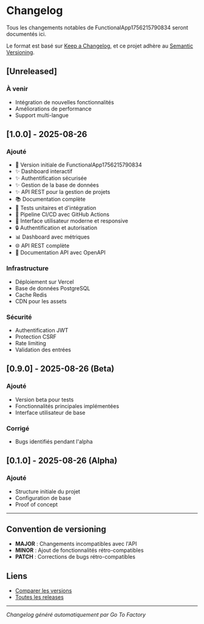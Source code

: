 # Changelog

Tous les changements notables de FunctionalApp1756215790834 seront documentés ici.

Le format est basé sur [Keep a Changelog](https://keepachangelog.com/fr/1.0.0/),
et ce projet adhère au [Semantic Versioning](https://semver.org/spec/v2.0.0.html).

## [Unreleased]

### À venir
- Intégration de nouvelles fonctionnalités
- Améliorations de performance
- Support multi-langue

## [1.0.0] - 2025-08-26

### Ajouté
- 🎉 Version initiale de FunctionalApp1756215790834
- ✨ Dashboard interactif
- ✨ Authentification sécurisée
- ✨ Gestion de la base de données
- ✨ API REST pour la gestion de projets
- 📚 Documentation complète
- 🧪 Tests unitaires et d'intégration
- 🚀 Pipeline CI/CD avec GitHub Actions
- 🎨 Interface utilisateur moderne et responsive
- 🔒 Authentification et autorisation
- 📊 Dashboard avec métriques
- 🌐 API REST complète
- 📝 Documentation API avec OpenAPI

### Infrastructure
- Déploiement sur Vercel
- Base de données PostgreSQL
- Cache Redis
- CDN pour les assets

### Sécurité
- Authentification JWT
- Protection CSRF
- Rate limiting
- Validation des entrées

## [0.9.0] - 2025-08-26 (Beta)

### Ajouté
- Version beta pour tests
- Fonctionnalités principales implémentées
- Interface utilisateur de base

### Corrigé
- Bugs identifiés pendant l'alpha

## [0.1.0] - 2025-08-26 (Alpha)

### Ajouté
- Structure initiale du projet
- Configuration de base
- Proof of concept

---

## Convention de versioning

- **MAJOR** : Changements incompatibles avec l'API
- **MINOR** : Ajout de fonctionnalités rétro-compatibles
- **PATCH** : Corrections de bugs rétro-compatibles

## Liens

- [Comparer les versions](undefined/compare)
- [Toutes les releases](undefined/releases)

---
*Changelog généré automatiquement par Go To Factory*